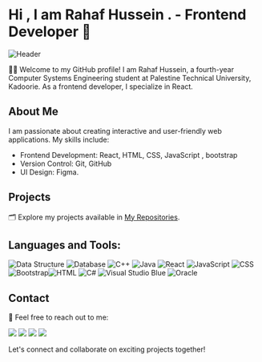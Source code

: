 

# Hi , I am Rahaf Hussein . - Frontend Developer 👋

![Header](https://ik.imagekit.io/dresma/Dresma_Library/senior-software-engineer_Wy82tYQym.gif)

👩‍💻 Welcome to my GitHub profile! I am Rahaf Hussein, a fourth-year Computer Systems Engineering student at Palestine Technical University, Kadoorie. As a frontend developer, I specialize in React.

## About Me

I am passionate about creating interactive and user-friendly web applications. My skills include:

- Frontend Development: React, HTML, CSS, JavaScript , bootstrap
- Version Control: Git, GitHub
- UI Design: Figma.

## Projects

🗂️ Explore my projects available in [My Repositories](https://github.com/rahafnasad?tab=repositories).
## Languages and Tools:
 ![Data Structure](https://img.icons8.com/color/48/000000/data-configuration.png)   ![Database](https://img.icons8.com/color/48/000000/database-restore.png)  ![C++](https://img.icons8.com/color/48/000000/c-plus-plus-logo.png) ![Java](https://img.icons8.com/color/48/000000/java-coffee-cup-logo.png) ![React](https://img.icons8.com/color/48/000000/react-native.png) ![JavaScript](https://img.icons8.com/color/48/000000/javascript.png) ![CSS](https://img.icons8.com/color/48/000000/css3.png) ![Bootstrap](https://img.icons8.com/color/48/000000/bootstrap.png)![HTML](https://img.icons8.com/color/48/000000/html-5.png) ![C#](https://img.icons8.com/color/48/000000/c-sharp-logo.png) ![Visual Studio Blue](https://img.icons8.com/fluency/48/000000/visual-studio.png)   ![Oracle](https://img.icons8.com/color/48/000000/oracle-logo.png)
## Contact

📧 Feel free to reach out to me:

[<img src="https://img.icons8.com/color/48/000000/linkedin.png"/>](https://www.linkedin.com/in/rahaf-as-ad-b42250292/) [<img src="https://img.icons8.com/color/48/000000/gmail.png"/>](mailto:rahafnasad@gmail.com) [<img src="https://img.icons8.com/color/48/000000/facebook.png"/>](https://www.facebook.com/profile.php?id=100015489611299) [<img src="https://img.icons8.com/color/48/000000/instagram.png"/>](https://www.instagram.com/rahafnasad/)



Let's connect and collaborate on exciting projects together!
